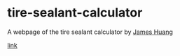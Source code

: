 # tire-sealant-calculator

A webpage of the tire sealant calculator by [James Huang](https://nminus1bikes.substack.com/p/quit-guessing-how-much-tubeless-sealant)

[link](https://sourslaw.github.io/tire-sealant-calculator/)